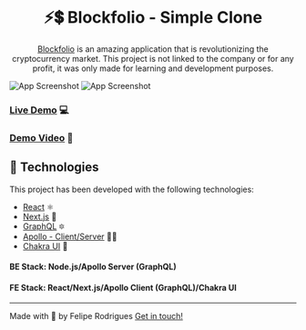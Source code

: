 <h1 align="center">
    ⚡💲 Blockfolio - Simple Clone
</h1>

<p align="center">
  <a href="https://blockfolio.com/">Blockfolio</a> is an amazing application that is revolutionizing the cryptocurrency market. This project is not linked to the company or for any profit, it was only made for learning and development purposes.
</p>

![App Screenshot](https://res.cloudinary.com/dwrddgz8s/image/upload/v1629065654/Blockfolio_Clone_-_Screenshot_1_ohtl4o.png) ![App Screenshot](https://res.cloudinary.com/dwrddgz8s/image/upload/v1629065654/Blockfolio_Clone_-_Screenshot_2_llhujx.png)

### [Live Demo](https://blockfolio-clone.vercel.app/) 💻

### [Demo Video](https://res.cloudinary.com/dwrddgz8s/video/upload/v1629065988/Blockfolio_Clone_-_Demo_Video_xvvedk.mov) 🎥

## 🚀 Technologies

This project has been developed with the following technologies:

- [React](https://reactjs.org/) ⚛
- [Next.js](https://next.js.org) 🔽
- [GraphQL](https://graphql.org) 🔯
- [Apollo - Client/Server](https://www.apollographql.com/) 🐱‍🚀
- [Chakra UI](https://chakra-ui.com/) 💅

#### BE Stack: Node.js/Apollo Server (GraphQL)

#### FE Stack: React/Next.js/Apollo Client (GraphQL)/Chakra UI

---

Made with 🖤 by Felipe Rodrigues [Get in touch!](https://www.linkedin.com/in/feliperodriguess/)
